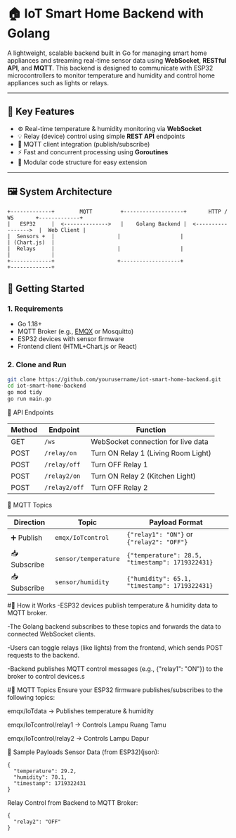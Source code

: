 # 🏠 IoT Smart Home Backend with Golang

A lightweight, scalable backend built in Go for managing smart home appliances and streaming real-time sensor data using **WebSocket**, **RESTful API**, and **MQTT**. This backend is designed to communicate with ESP32 microcontrollers to monitor temperature and humidity and control home appliances such as lights or relays.

---

## 📌 Key Features

- ⚙️ Real-time temperature & humidity monitoring via **WebSocket**
- 💡 Relay (device) control using simple **REST API** endpoints
- 🔗 MQTT client integration (publish/subscribe)
- ⚡ Fast and concurrent processing using **Goroutines**
- 🧱 Modular code structure for easy extension

---


## 🖼️ System Architecture

```plaintext
+-------------+        MQTT         +-------------------+       HTTP / WS       +-------------+
|   ESP32     |  <-------------->   |    Golang Backend |  <----------------->  |  Web Client |
|  Sensors +  |                    |                   |                        | (Chart.js)  |
|  Relays     |                    |                   |                        |             |
+-------------+                    +-------------------+                        +-------------+

```
## 🏃 Getting Started

### 1. Requirements

- Go 1.18+
- MQTT Broker (e.g., [EMQX](https://www.emqx.io/) or Mosquitto)
- ESP32 devices with sensor firmware
- Frontend client (HTML+Chart.js or React)

### 2. Clone and Run

```bash
git clone https://github.com/yourusername/iot-smart-home-backend.git
cd iot-smart-home-backend
go mod tidy
go run main.go
```
🔌 API Endpoints

| Method | Endpoint      | Function                            |
| ------ | ------------- | ----------------------------------- |
| GET    | `/ws`         | WebSocket connection for live data  |
| POST   | `/relay/on`   | Turn ON Relay 1 (Living Room Light) |
| POST   | `/relay/off`  | Turn OFF Relay 1                    |
| POST   | `/relay2/on`  | Turn ON Relay 2 (Kitchen Light)     |
| POST   | `/relay2/off` | Turn OFF Relay 2                    |

📡 MQTT Topics

| Direction    | Topic                | Payload Format                                   |
| ------------ | -------------------- | ------------------------------------------------ |
| ➕ Publish    | `emqx/IoTcontrol`    | `{"relay1": "ON"}` or `{"relay2": "OFF"}`        |
| 📥 Subscribe | `sensor/temperature` | `{"temperature": 28.5, "timestamp": 1719322431}` |
| 📥 Subscribe | `sensor/humidity`    | `{"humidity": 65.1, "timestamp": 1719322431}`    |

#🧠 How it Works
-ESP32 devices publish temperature & humidity data to MQTT broker.

-The Golang backend subscribes to these topics and forwards the data to connected WebSocket clients.

-Users can toggle relays (like lights) from the frontend, which sends POST requests to the backend.

-Backend publishes MQTT control messages (e.g., {"relay1": "ON"}) to the broker to control devices.s

#📡 MQTT Topics
Ensure your ESP32 firmware publishes/subscribes to the following topics:

emqx/IoTdata → Publishes temperature & humidity

emqx/IoTcontrol/relay1 → Controls Lampu Ruang Tamu

emqx/IoTcontrol/relay2 → Controls Lampu Dapur

🧪 Sample Payloads
Sensor Data (from ESP32)(json):
```plaintext
{
  "temperature": 29.2,
  "humidity": 70.1,
  "timestamp": 1719322431
}
```
Relay Control from Backend to MQTT Broker:
```plaintext
{
  "relay2": "OFF"
}
```
